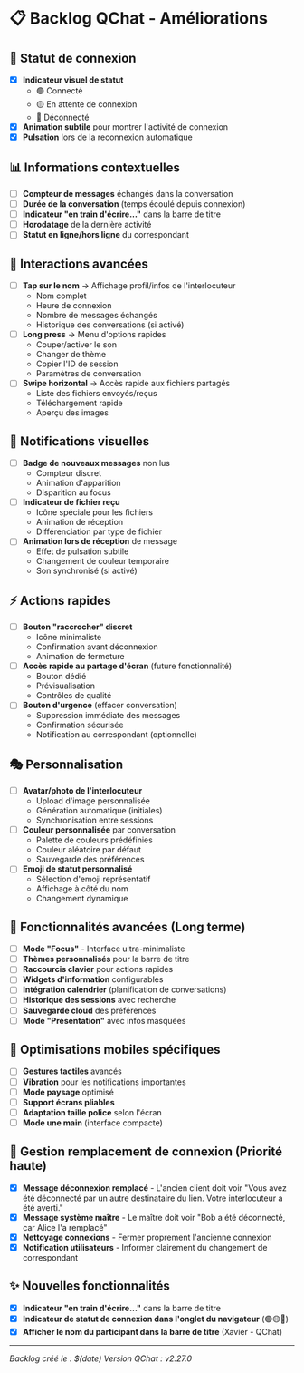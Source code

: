 # 📋 Backlog QChat - Améliorations

## 🎯 Statut de connexion
- [x] **Indicateur visuel de statut**
  - 🟢 Connecté
  - 🟡 En attente de connexion
  - 🔴 Déconnecté
- [x] **Animation subtile** pour montrer l'activité de connexion
- [x] **Pulsation** lors de la reconnexion automatique

## 📊 Informations contextuelles
- [ ] **Compteur de messages** échangés dans la conversation
- [ ] **Durée de la conversation** (temps écoulé depuis connexion)
- [ ] **Indicateur "en train d'écrire..."** dans la barre de titre
- [ ] **Horodatage** de la dernière activité
- [ ] **Statut en ligne/hors ligne** du correspondant

## 🎨 Interactions avancées
- [ ] **Tap sur le nom** → Affichage profil/infos de l'interlocuteur
  - Nom complet
  - Heure de connexion
  - Nombre de messages échangés
  - Historique des conversations (si activé)
- [ ] **Long press** → Menu d'options rapides
  - Couper/activer le son
  - Changer de thème
  - Copier l'ID de session
  - Paramètres de conversation
- [ ] **Swipe horizontal** → Accès rapide aux fichiers partagés
  - Liste des fichiers envoyés/reçus
  - Téléchargement rapide
  - Aperçu des images

## 🔔 Notifications visuelles
- [ ] **Badge de nouveaux messages** non lus
  - Compteur discret
  - Animation d'apparition
  - Disparition au focus
- [ ] **Indicateur de fichier reçu**
  - Icône spéciale pour les fichiers
  - Animation de réception
  - Différenciation par type de fichier
- [ ] **Animation lors de réception** de message
  - Effet de pulsation subtile
  - Changement de couleur temporaire
  - Son synchronisé (si activé)

## ⚡ Actions rapides
- [ ] **Bouton "raccrocher" discret**
  - Icône minimaliste
  - Confirmation avant déconnexion
  - Animation de fermeture
- [ ] **Accès rapide au partage d'écran** (future fonctionnalité)
  - Bouton dédié
  - Prévisualisation
  - Contrôles de qualité
- [ ] **Bouton d'urgence** (effacer conversation)
  - Suppression immédiate des messages
  - Confirmation sécurisée
  - Notification au correspondant (optionnelle)

## 🎭 Personnalisation
- [ ] **Avatar/photo de l'interlocuteur**
  - Upload d'image personnalisée
  - Génération automatique (initiales)
  - Synchronisation entre sessions
- [ ] **Couleur personnalisée** par conversation
  - Palette de couleurs prédéfinies
  - Couleur aléatoire par défaut
  - Sauvegarde des préférences
- [ ] **Emoji de statut personnalisé**
  - Sélection d'emoji représentatif
  - Affichage à côté du nom
  - Changement dynamique

## 🚀 Fonctionnalités avancées (Long terme)
- [ ] **Mode "Focus"** - Interface ultra-minimaliste
- [ ] **Thèmes personnalisés** pour la barre de titre
- [ ] **Raccourcis clavier** pour actions rapides
- [ ] **Widgets d'information** configurables
- [ ] **Intégration calendrier** (planification de conversations)
- [ ] **Historique des sessions** avec recherche
- [ ] **Sauvegarde cloud** des préférences
- [ ] **Mode "Présentation"** avec infos masquées

## 📱 Optimisations mobiles spécifiques
- [ ] **Gestures tactiles** avancés
- [ ] **Vibration** pour les notifications importantes
- [ ] **Mode paysage** optimisé
- [ ] **Support écrans pliables**
- [ ] **Adaptation taille police** selon l'écran
- [ ] **Mode une main** (interface compacte)

## 🐛 Gestion remplacement de connexion (Priorité haute)
- [x] **Message déconnexion remplacé** - L'ancien client doit voir "Vous avez été déconnecté par un autre destinataire du lien. Votre interlocuteur a été averti."
- [x] **Message système maître** - Le maître doit voir "Bob a été déconnecté, car Alice l'a remplacé"
- [x] **Nettoyage connexions** - Fermer proprement l'ancienne connexion
- [x] **Notification utilisateurs** - Informer clairement du changement de correspondant

## ✨ Nouvelles fonctionnalités
- [x] **Indicateur "en train d'écrire..."** dans la barre de titre
- [x] **Indicateur de statut de connexion dans l'onglet du navigateur** (🟢🟡🔴)
- [x] **Afficher le nom du participant dans la barre de titre** (Xavier - QChat)

---

*Backlog créé le : $(date)*
*Version QChat : v2.27.0*

